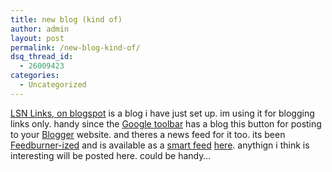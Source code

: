 ```yaml
---
title: new blog (kind of)
author: admin
layout: post
permalink: /new-blog-kind-of/
dsq_thread_id:
  - 26009423
categories:
  - Uncategorized
---
```

[LSN Links, on blogspot][1] is a blog i have just set up. im using it for blogging links only. handy since the [Google toolbar][2] has a blog this button for posting to your [Blogger][3] website. and theres a news feed for it too. its been [Feedburner-ized][4] and is available as a [smart feed][5] [here][6]. anythign i think is interesting will be posted here. could be handy&#8230;

 [1]: http://lsnlinks.blogspot.com
 [2]: http://toolbar.google.com
 [3]: http://www.blogger.com
 [4]: http://www.feedburner.com
 [5]: http://www.feedburner.com/fb/a/faq#smartfeed
 [6]: http://feeds.feedburner.com/LotasSmartmansLinksBlog